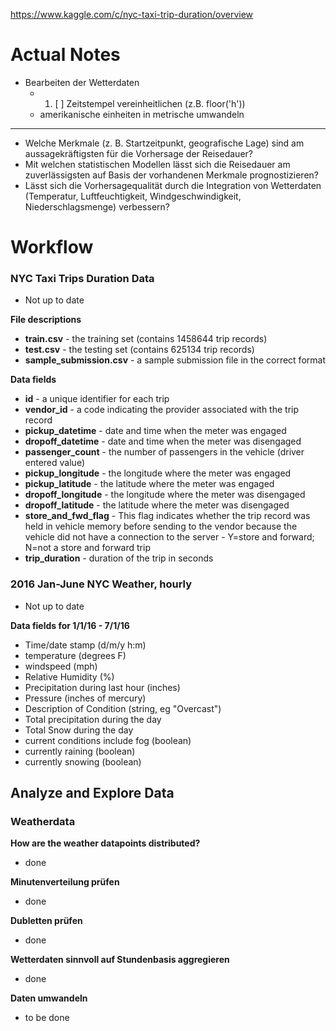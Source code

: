https://www.kaggle.com/c/nyc-taxi-trip-duration/overview

# Actual Notes

- Bearbeiten der Wetterdaten
  - 1. [ ] Zeitstempel vereinheitlichen (z.B. floor('h'))
  - amerikanische einheiten in metrische umwandeln

***

- Welche Merkmale (z. B. Startzeitpunkt, geografische Lage) sind am aussagekräftigsten für die Vorhersage der
  Reisedauer?
- Mit welchen statistischen Modellen lässt sich die Reisedauer am zuverlässigsten auf Basis der vorhandenen Merkmale
  prognostizieren?
- Lässt sich die Vorhersagequalität durch die Integration von Wetterdaten (Temperatur, Luftfeuchtigkeit,
  Windgeschwindigkeit, Niederschlagsmenge) verbessern?

# Workflow

### NYC Taxi Trips Duration Data

- Not up to date

**File descriptions**

* **train.csv** - the training set (contains 1458644 trip records)
* **test.csv** - the testing set (contains 625134 trip records)
* **sample_submission.csv** - a sample submission file in the correct format

**Data fields**

* **id** - a unique identifier for each trip
* **vendor_id** - a code indicating the provider associated with the trip record
* **pickup_datetime** - date and time when the meter was engaged
* **dropoff_datetime** - date and time when the meter was disengaged
* **passenger_count** - the number of passengers in the vehicle (driver entered value)
* **pickup_longitude** - the longitude where the meter was engaged
* **pickup_latitude** - the latitude where the meter was engaged
* **dropoff_longitude** - the longitude where the meter was disengaged
* **dropoff_latitude** - the latitude where the meter was disengaged
* **store_and_fwd_flag** - This flag indicates whether the trip record was held in vehicle memory before sending to
  the vendor because the vehicle did not have a connection to the server - Y=store and forward; N=not a store and
  forward trip
* **trip_duration** - duration of the trip in seconds

### 2016 Jan-June NYC Weather, hourly

- Not up to date

**Data fields for 1/1/16 - 7/1/16**

* Time/date stamp (d/m/y h:m)
* temperature (degrees F)
* windspeed (mph)
* Relative Humidity (%)
* Precipitation during last hour (inches)
* Pressure (inches of mercury)
* Description of Condition (string, eg "Overcast")
* Total precipitation during the day
* Total Snow during the day
* current conditions include fog (boolean)
* currently raining (boolean)
* currently snowing (boolean)

## Analyze and Explore Data

### Weatherdata

**How are the weather datapoints distributed?**
- done

**Minutenverteilung prüfen**
- done

**Dubletten prüfen**
- done

**Wetterdaten sinnvoll auf Stundenbasis aggregieren**
- done

**Daten umwandeln**
- to be done
